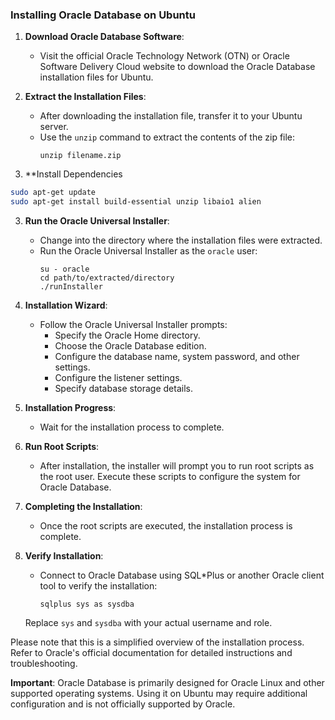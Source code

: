### Installing Oracle Database on Ubuntu

1. **Download Oracle Database Software**:
   - Visit the official Oracle Technology Network (OTN) or Oracle Software Delivery Cloud website to download the Oracle Database installation files for Ubuntu.

2. **Extract the Installation Files**:
   - After downloading the installation file, transfer it to your Ubuntu server.
   - Use the `unzip` command to extract the contents of the zip file:
     ```
     unzip filename.zip
     ```
3. **Install Dependencies
```bash
sudo apt-get update
sudo apt-get install build-essential unzip libaio1 alien
```



3. **Run the Oracle Universal Installer**:
   - Change into the directory where the installation files were extracted.
   - Run the Oracle Universal Installer as the `oracle` user:
     ```
     su - oracle
     cd path/to/extracted/directory
     ./runInstaller
     ```

4. **Installation Wizard**:
   - Follow the Oracle Universal Installer prompts:
     - Specify the Oracle Home directory.
     - Choose the Oracle Database edition.
     - Configure the database name, system password, and other settings.
     - Configure the listener settings.
     - Specify database storage details.

5. **Installation Progress**:
   - Wait for the installation process to complete.

6. **Run Root Scripts**:
   - After installation, the installer will prompt you to run root scripts as the root user. Execute these scripts to configure the system for Oracle Database.

7. **Completing the Installation**:
   - Once the root scripts are executed, the installation process is complete.

8. **Verify Installation**:
   - Connect to Oracle Database using SQL*Plus or another Oracle client tool to verify the installation:
     ```
     sqlplus sys as sysdba
     ```

   Replace `sys` and `sysdba` with your actual username and role.

Please note that this is a simplified overview of the installation process. Refer to Oracle's official documentation for detailed instructions and troubleshooting.

**Important**: Oracle Database is primarily designed for Oracle Linux and other supported operating systems. Using it on Ubuntu may require additional configuration and is not officially supported by Oracle.
